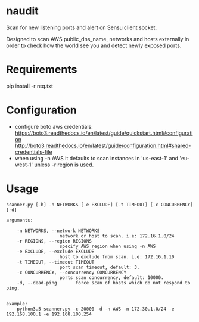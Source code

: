 naudit
======

Scan for new listening ports and alert on Sensu client socket.

Designed to scan AWS public_dns_name, networks and hosts externally in order to check how the world see you and detect newly exposed ports.

# Requirements

pip install -r req.txt


# Configuration

- configure boto aws credentials:
    https://boto3.readthedocs.io/en/latest/guide/quickstart.html#configuration
	http://boto3.readthedocs.io/en/latest/guide/configuration.html#shared-credentials-file
- when using -n AWS it defaults to scan instances in 'us-east-1' and 'eu-west-1' unless -r region is used.
  

# Usage

  	scanner.py [-h] -n NETWORKS [-e EXCLUDE] [-t TIMEOUT] [-c CONCURRENCY] [-d]                  

	arguments:

  		-n NETWORKS, --network NETWORKS
						network or host to scan. i.e: 172.16.1.0/24
		-r REGIONS, --region REGIONS
                        specify AWS region when using -n AWS
  		-e EXCLUDE, --exclude EXCLUDE
                        host to exclude from scan. i.e: 172.16.1.10
  		-t TIMEOUT, --timeout TIMEOUT
                        port scan timeout, default: 3.
  		-c CONCURRENCY, --concurrency CONCURRENCY
                        ports scan concurrency, default: 10000.
  		-d, --dead-ping       force scan of hosts which do not respond to ping.


	example:
		python3.5 scanner.py -c 20000 -d -n AWS -n 172.30.1.0/24 -e 192.168.100.1 -e 192.168.100.254

